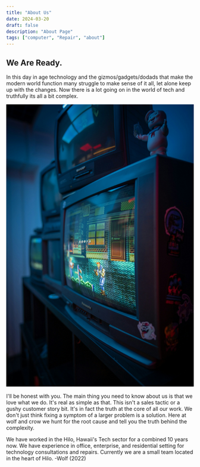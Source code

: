 ```yaml
---
title: "About Us"
date: 2024-03-20
draft: false
description: "About Page"
tags: ["computer", "Repair", "about"]
---
```


## We Are Ready. 

In this day in age technology and the gizmos/gadgets/dodads that make the modern world function many struggle to make sense of it all, let alone keep up with the changes.
Now there is a lot going on in the world of tech and truthfully its all a bit complex.

![retro >](./featured.jpeg)

I'll be honest with you. The main thing you need to know about us is that we love what we do. It's real as simple as that. This isn't a sales tactic or a gushy customer story bit. It's in fact the truth at the core of all our work. We don't just think fixing a symptom of a larger problem is a solution. Here at wolf and crow we hunt for the root cause and tell you the truth behind the complexity.

We have worked in the Hilo, Hawaii's Tech sector for a combined 10 years now. We have experience in office, enterprise, and residential setting for technology consultations and repairs. Currently we are a small team located in the heart of Hilo.
-Wolf (2022)
